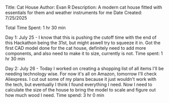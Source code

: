 Title: Cat House
Author: Evan R
Description: A modern cat house fitted with essentials for them and weather instruments for me
Date Created: 7/25/2025

Total Time Spent: 1 hr 30 min

Day 1: July 25 -
I know that this is pushing the cutoff time with the end of this Hackathon being the 31st, but might aswell try to squeeze it in. Got the first CAD model done for the cat house, definitely need to add more components, and also need to make it to size, currently is not.
Time spent: 1 hr 30 min

Day 2: July 26 -
Today I worked on creating a shopping list of all items I'll be needing technology wise. For now it's all on Amazon, tomorrow I'll check Aliexpress. I cut out some of my plans because it just wouldn't work with the tech, but eventually I think I found everything I need. Now I need to calculate the size of the house to bring the model to scale and figure out how much wood I need.
Time spend: 3 hr 0 min
